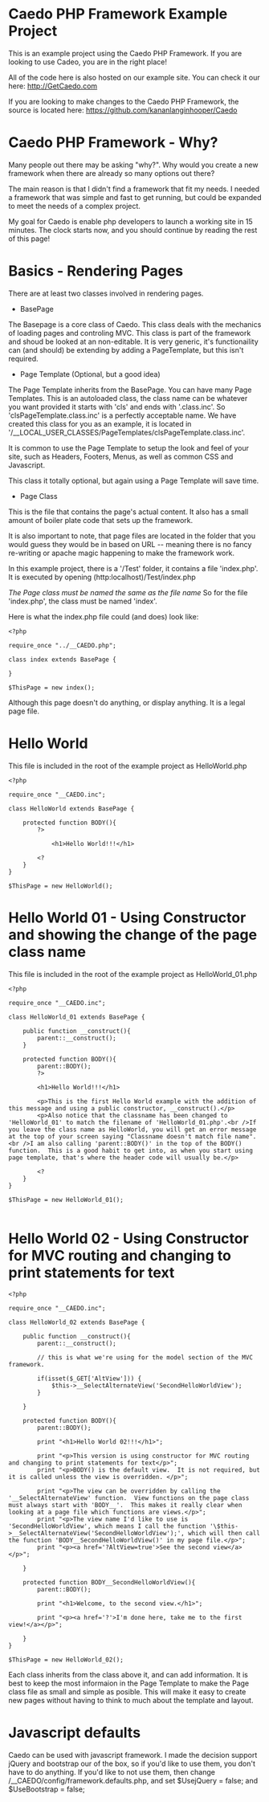 # Caedo PHP Framework Example Project

This is an example project using the Caedo PHP Framework.  If you are looking to use Cadeo, you are in the right place!

All of the code here is also hosted on our example site.  You can check it our here: http://GetCaedo.com

If you are looking to make changes to the Caedo PHP Framework, the source is located here: https://github.com/kananlanginhooper/Caedo

 
 
# Caedo PHP Framework - Why?

Many people out there may be asking "why?". Why would you create a new framework when there are already so many options out there?

The main reason is that I didn't find a framework that fit my needs.  I needed a framework that was simple and fast to get running, but could be expanded to meet the needs of a complex project.

My goal for Caedo is enable php developers to launch a working site in 15 minutes.  The clock starts now, and you should continue by reading the rest of this page!

# Basics - Rendering Pages

There are at least two classes involved in rendering pages.
	
- BasePage

The Basepage is a core class of Caedo.  This class deals with the mechanics of loading pages and controling MVC.  This class is part of the framework and shoud be looked at an non-editable.  It is very generic, it's functionaility can (and should) be extending by adding a PageTemplate, but this isn't required.
	
- Page Template (Optional, but a good idea)

The Page Template inherits from the BasePage.  You can have many Page Templates.  This is an autoloaded class, the class name can be whatever you want provided it starts with 'cls' and ends with '.class.inc'.  So 'clsPageTemplate.class.inc' is a perfectly acceptable name.  We have created this class for you as an example, it is located in '/__LOCAL_USER_CLASSES/PageTemplates/clsPageTemplate.class.inc'.

It is common to use the Page Template to setup the look and feel of your site, such as Headers, Footers, Menus, as well as common CSS and Javascript.   
	
This class it totally optional, but again using a Page Template will save time.

	
- Page Class

This is the file that contains the page's actual content.  It also has a small amount of boiler plate code that sets up the framework.

It is also important to note, that page files are located in the folder that you would guess they would be in based on URL -- meaning there is no fancy re-writing or apache magic happening to make the framework work.

In this example project, there is a '/Test' folder, it contains a file 'index.php'.  It is executed by opening (http:localhost)/Test/index.php

_The Page class must be named the same as the file name_  So for the file 'index.php', the class must be named 'index'. 

Here is what the index.php file could (and does) look like:

```
<?php

require_once "../__CAEDO.php";

class index extends BasePage {
	
}

$ThisPage = new index();

```

Although this page doesn't do anything, or display anything. It is a legal page file.


# Hello World

This file is included in the root of the example project as HelloWorld.php

```
<?php

require_once "__CAEDO.inc";

class HelloWorld extends BasePage {

	protected function BODY(){
		?>

			<h1>Hello World!!!</h1>

		<?
	}
}

$ThisPage = new HelloWorld();

```

# Hello World 01 - Using Constructor and showing the change of the page class name 

This file is included in the root of the example project as HelloWorld_01.php

```
<?php

require_once "__CAEDO.inc";

class HelloWorld_01 extends BasePage {

	public function __construct(){
		parent::__construct();
	}

	protected function BODY(){
		parent::BODY();
		?>

		<h1>Hello World!!!</h1>
		
		<p>This is the first Hello World example with the addition of this message and using a public constructor, __construct().</p>
		<p>Also notice that the classname has been changed to 'HelloWorld_01' to match the filename of 'HelloWorld_01.php'.<br />If you leave the class name as HelloWorld, you will get an error message at the top of your screen saying "Classname doesn't match file name".<br />I am also calling 'parent::BODY()' in the top of the BODY() function.  This is a good habit to get into, as when you start using page template, that's where the header code will usually be.</p>
		
		<?
	}
}

$ThisPage = new HelloWorld_01();


```

# Hello World 02 - Using Constructor for MVC routing and changing to print statements for text

```
<?php

require_once "__CAEDO.inc";

class HelloWorld_02 extends BasePage {

	public function __construct(){
		parent::__construct();
		
		// this is what we're using for the model section of the MVC framework.
		
		if(isset($_GET['AltView'])) {
			$this->__SelectAlternateView('SecondHelloWorldView');
		}
	
	}

	protected function BODY(){
		parent::BODY();
		
		print "<h1>Hello World 02!!!</h1>";
		
		print "<p>This version is using constructor for MVC routing and changing to print statements for text</p>";
		print "<p>BODY() is the default view.  It is not required, but it is called unless the view is overridden. </p>";
		
		print "<p>The view can be overridden by calling the '__SelectAlternateView' function.  View functions on the page class must always start with 'BODY__'.  This makes it really clear when looking at a page file which functions are views.</p>";
		print "<p>The view name I'd like to use is 'SecondHelloWorldView', which means I call the function '\$this->__SelectAlternateView('SecondHelloWorldView');', which will then call the function 'BODY__SecondHelloWorldView()' in my page file.</p>";
		print "<p><a href='?AltView=true'>See the second view</a></p>";
	
	}

	protected function BODY__SecondHelloWorldView(){
		parent::BODY();
		
		print "<h1>Welcome, to the second view.</h1>";
		
		print "<p><a href='?'>I'm done here, take me to the first view!</a></p>";
	
	}
}

$ThisPage = new HelloWorld_02();

```



Each class inherits from the class above it, and can add information.  It is best to keep the most informaion in the Page Template to make the Page class file as small and simple as posible.  This will make it easy to create new pages without having to think to much about the template and layout.


# Javascript defaults

Caedo can be used with javascript framework.  I made the decision support jQuery and bootstrap our of the box, so if you'd like to use them, you don't have to do anything.  If you'd like to not use them, then change /__CAEDO/config/framework.defaults.php, and set $UsejQuery = false; and $UseBootstrap = false;



